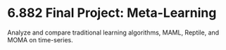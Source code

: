 # 6.882 Final Project: Meta-Learning
Analyze and compare traditional learning algorithms, MAML, Reptile, and MOMA on time-series.
